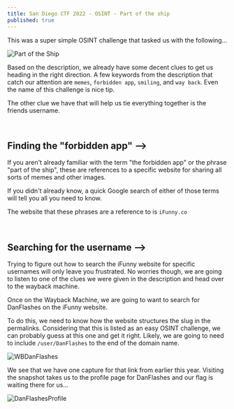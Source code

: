 ```yaml
---
title: San Diego CTF 2022 - OSINT - Part of the ship
published: true
---
```

This was a super simple OSINT challenge that tasked us with the following...

![Part of the Ship](https://user-images.githubusercontent.com/104336820/167997553-1fa44729-7f0b-4095-b0d0-afd5146279f9.png)

Based on the description, we already have some decent clues to get us heading in the right direction. A few keywords from the description that catch our attention are <code class="language-plaintext highlighter-rouge">memes</code>, <code class="language-plaintext highlighter-rouge">forbidden app</code>, <code class="language-plaintext highlighter-rouge">smiling</code>, and <code class="language-plaintext highlighter-rouge">way back</code>. Even the name of this challenge is nice tip.

The other clue we have that will help us tie everything together is the friends username.

&nbsp;
## Finding the "forbidden app" -->

If you aren't already familiar with the term "the forbidden app" or the phrase "part of the ship", these are references to a specific website for sharing all sorts of memes and other images.

If you didn't already know, a quick Google search of either of those terms will tell you all you need to know. 

The website that these phrases are a reference to is <code class="language-plaintext highlighter-rouge">iFunny.co</code>

&nbsp;
## Searching for the username -->

Trying to figure out how to search the iFunny website for specific usernames will only leave you frustrated. No worries though, we are going to listen to one of the clues we were given in the description and head over to the wayback machine.

Once on the Wayback Machine, we are going to want to search for DanFlashes on the iFunny website.

To do this, we need to know how the website structures the slug in the permalinks. Considering that this is listed as an easy OSINT challenge, we can probably guess at this one and get it right. Likely, we are going to need to include <code class="language-plaintext highlighter-rouge">/user/DanFlashes</code> to the end of the domain name.

![WBDanFlashes](https://user-images.githubusercontent.com/104336820/168002684-dd058cc8-c04a-4204-9a90-e6b925ee60b1.png)

We see that we have one capture for that link from earlier this year. Visiting the snapshot takes us to the profile page for DanFlashes and our flag is waiting there for us...

![DanFlashesProfile](https://user-images.githubusercontent.com/104336820/168003852-9c8919c5-29dc-4387-82d4-37343c1c0490.png)

